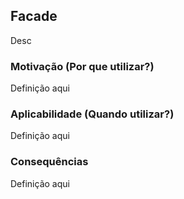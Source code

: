 ## Facade

Desc

### Motivação (Por que utilizar?)

Definição aqui

### Aplicabilidade (Quando utilizar?)

Definição aqui

### Consequências

Definição aqui
